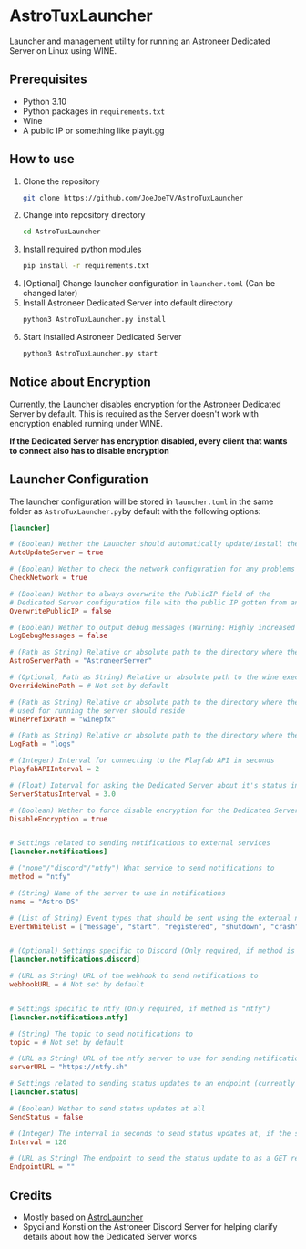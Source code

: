 # AstroTuxLauncher


Launcher and management utility for running an Astroneer Dedicated Server on Linux using WINE.

## Prerequisites

- Python 3.10
- Python packages in `requirements.txt`
- Wine
- A public IP or something like playit.gg

## How to use

1. Clone the repository
    ```sh
    git clone https://github.com/JoeJoeTV/AstroTuxLauncher
    ```
2. Change into repository directory
    ```sh
    cd AstroTuxLauncher
    ```
3. Install required python modules
    ```sh
    pip install -r requirements.txt
    ```
4. [Optional] Change launcher configuration in `launcher.toml` (Can be changed later)
5. Install Astroneer Dedicated Server into default directory
    ```sh
    python3 AstroTuxLauncher.py install
    ```
6. Start installed Astroneer Dedicated Server
    ```sh
    python3 AstroTuxLauncher.py start
    ```

## Notice about Encryption

Currently, the Launcher disables encryption for the Astroneer Dedicated Server by default. This is required as the Server doesn't work with encryption enabled running under WINE.

**If the Dedicated Server has encryption disabled, every client that wants to connect also has to disable encryption**

## Launcher Configuration

The launcher configuration will be stored in `launcher.toml` in the same folder as `AstroTuxLauncher.py`by default with the following options:
```toml
[launcher]

# (Boolean) Wether the Launcher should automatically update/install the Astroneer Dedicated Server at start
AutoUpdateServer = true

# (Boolean) Wether to check the network configuration for any problems
CheckNetwork = true

# (Boolean) Wether to always overwrite the PublicIP field of the
# Dedicated Server configuration file with the public IP gotten from an external service
OverwritePublicIP = false

# (Boolean) Wether to output debug messages (Warning: Highly increased output)
LogDebugMessages = false

# (Path as String) Relative or absolute path to the directory where the Astroneer Dedicated server should reside
AstroServerPath = "AstroneerServer"

# (Optional, Path as String) Relative or absolute path to the wine executable to override system binary
OverrideWinePath = # Not set by default

# (Path as String) Relative or absolute path to the directory where the WINE prefix
# used for running the server should reside
WinePrefixPath = "winepfx"

# (Path as String) Relative or absolute path to the directory where the log files should reside
LogPath = "logs"

# (Integer) Interval for connecting to the Playfab API in seconds
PlayfabAPIInterval = 2

# (Float) Interval for asking the Dedicated Server about it's status in seconds 
ServerStatusInterval = 3.0

# (Boolean) Wether to force disable encryption for the Dedicated Server
DisableEncryption = true


# Settings related to sending notifications to external services
[launcher.notifications]

# ("none"/"discord"/"ntfy") What service to send notifications to
method = "ntfy"

# (String) Name of the server to use in notifications
name = "Astro DS"

# (List of String) Event types that should be sent using the external notification method (By default all event types)
EventWhitelist = ["message", "start", "registered", "shutdown", "crash", "player_join", "player_leave", "command", "save", "savegame_change"]


# (Optional) Settings specific to Discord (Only required, if method is "discord")
[launcher.notifications.discord]

# (URL as String) URL of the webhook to send notifications to
webhookURL = # Not set by default


# Settings specific to ntfy (Only required, if method is "ntfy")
[launcher.notifications.ntfy]

# (String) The topic to send notifications to 
topic = # Not set by default

# (URL as String) URL of the ntfy server to use for sending notifications
serverURL = "https://ntfy.sh"

# Settings related to sending status updates to an endpoint (currently mostly just Uptime Kuma using the 'Push' monitor type)
[launcher.status]

# (Boolean) Wether to send status updates at all
SendStatus = false

# (Integer) The interval in seconds to send status updates at, if the status doesn't change in-between
Interval = 120

# (URL as String) The endpoint to send the status update to as a GET request with parameters
EndpointURL = ""
```


## Credits

- Mostly based on [AstroLauncher](https://github.com/ricky-davis/AstroLauncher)
- Spyci and Konsti on the Astroneer Discord Server for helping clarify details about how the Dedicated Server works